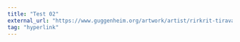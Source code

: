```yaml
---
title: "Test 02"
external_url: "https://www.guggenheim.org/artwork/artist/rirkrit-tiravanija"
tag: "hyperlink"
---
```

